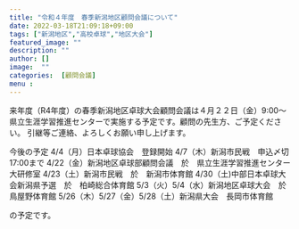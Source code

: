 ```yaml
---
title: "令和４年度　春季新潟地区顧問会議について"
date: 2022-03-18T21:09:18+09:00
tags: ["新潟地区","高校卓球","地区大会"]
featured_image: ""
description: ""
author: []
image:  ""
categories:  [顧問会議]
menu :
---
```

来年度（R4年度）の春季新潟地区卓球大会顧問会議は４月２２日（金）9:00〜
県立生涯学習推進センターで実施する予定です。顧問の先生方、ご予定ください。
引継等ご連絡、よろしくお願い申し上げます。

今後の予定
4/4（月）日本卓球協会　登録開始
4/7（木）新潟市民戦　申込〆切　17:00まで
4/22（金）新潟地区卓球部顧問会議　於　県立生涯学習推進センター　大研修室
4/23（土）新潟市民戦　於　新潟市体育館
4/30（土)中部日本卓球大会新潟県予選　於　柏崎総合体育館
5/3（火）5/4（水）新潟地区卓球大会　於　鳥屋野体育館
5/26（木）5/27（金）5/28（土）新潟県大会　長岡市体育館

の予定です。
